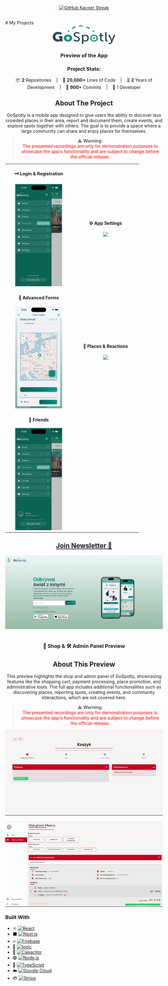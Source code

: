 <p align="center" >
  <a href="https://github.com/inform4tyk">
     <img src="https://streak-stats.demolab.com?user=inform4tyk&hide_border=true&mode=weekly&theme=vue-dark" alt="GitHub Kacper Streak" />
  </a>
</p>
<br />
# My Projects
<div align="center">
  <a href="">
    <img src="./assets/images/gospotly.svg" alt="Logo" width="200" height="60">
  </a>
  <h3 align="center">Preview of the App</h3>

<h3>Project Stats:</h3>
<div style="text-align: center;">

📦 **2** Repositories &nbsp;&nbsp; | &nbsp;&nbsp; 📝 **20,000+** Lines of Code &nbsp;&nbsp; | &nbsp;&nbsp; ⏳ **2** Years of Development &nbsp;&nbsp; | &nbsp;&nbsp; 🔨 **900+** Commits &nbsp;&nbsp; | &nbsp;&nbsp; 👤 1 Developer

</div>

## About The Project

GoSpotly is a mobile app designed to give users the ability to discover less crowded places in their area, report and document them, create events, and explore spots together with others. The goal is to provide a space where a large community can share and enjoy places for themselves.

> ⚠️ **Warning:**  
> <span style="color:red">The presented recordings are only for demonstration purposes to showcase the app's functionality and are subject to change before the official release.</span>

<div align="center">
<table>
  <tr>
    <td align="center" width="200">
      <h4>🗝️ Login & Registration</h4>
      <img src="./assets/video/app/login.gif" width="150" /><br/>
    </td>
    <td align="center" width="200">
      <h4>⚙️ App Settings</h4>
      <img src="./assets/video/app/settings.gif" width="150" /><br/>
    </td>
  </tr>
  <tr>
    <td align="center" width="200">
      <h4>📝 Advanced Forms</h4>
      <img src="./assets/video/app/form.gif" width="150" /><br/>
    </td>
    <td align="center" width="200">
      <h4>📍 Places & Reactions</h4>
      <img src="./assets/video/app/topics.gif" width="150" /><br/>
    </td>
  </tr>
  <tr>
    <td align="center" width="200">
      <h4>👥 Friends</h4>
      <img src="./assets/video/app/friends.gif" width="150" /><br/>
    </td>
  </tr>
</table>
</div>

 <a href="https://gospotly.com/">
  
  ## Join Newsletter 📝
  </a>

 <a href="https://gospotly.com/">
<img src="./assets/images/gospotly.png" width="700"/><br/>
  </a>
<br />

<div align="center">
  <h3>🛒 Shop & 🛠️ Admin Panel Preview</h3>
 
</div>

## About This Preview

This preview highlights the shop and admin panel of GoSpotly, showcasing features like the shopping cart, payment processing, place promotion, and administrative tools. The full app includes additional functionalities such as discovering places, reporting spots, creating events, and community interactions, which are not covered here.

> ⚠️ **Warning:**  
> <span style="color:red">The presented recordings are only for demonstration purposes to showcase the app's functionality and are subject to change before the official release.</span>

<div style="display: flex; flex-direction: column; justify-content: center; gap: 20px; align-items: center;">
    <img src="./assets/video/shop/cart.gif" alt="🛒 Cart System" />
    <img src="./assets/video/shop/admin.gif" alt="🛠️ Admin Panel" />
</div>

<div align="start">

### Built With

- ⚛️ [![React](https://img.shields.io/badge/React-61DAFB?style=for-the-badge&logo=react&logoColor=black)](https://react.dev)
- ⬛ [![Next.js](https://img.shields.io/badge/Next.js-000000?style=for-the-badge&logo=next.js&logoColor=white)](https://nextjs.org)
- 🔥 [![Firebase](https://img.shields.io/badge/Firebase-FFCA28?style=for-the-badge&logo=firebase&logoColor=black)](https://firebase.google.com)
- 🌊 [![Ionic](https://img.shields.io/badge/Ionic-3880FF?style=for-the-badge&logo=ionic&logoColor=white)](https://ionicframework.com)
- 🔌 [![Capacitor](https://img.shields.io/badge/Capacitor-5048E5?style=for-the-badge&logo=capacitor&logoColor=white)](https://capacitorjs.com)
- 🟢 [![Node.js](https://img.shields.io/badge/Node.js-339933?style=for-the-badge&logo=node.js&logoColor=white)](https://nodejs.org)
- 💙 [![TypeScript](https://img.shields.io/badge/TypeScript-3178C6?style=for-the-badge&logo=typescript&logoColor=white)](https://www.typescriptlang.org)
- ☁️ [![Google Cloud](https://img.shields.io/badge/Google%20Cloud-4285F4?style=for-the-badge&logo=google-cloud&logoColor=white)](https://cloud.google.com)
- 💳 [![Stripe](https://img.shields.io/badge/Stripe-635BFF?style=for-the-badge&logo=stripe&logoColor=white)](https://stripe.com)

</div>
